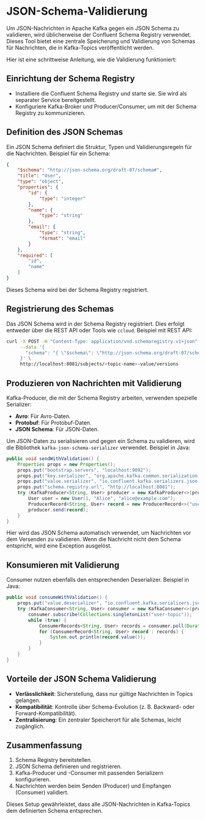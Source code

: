 # JSON-Schema-Validierung

Um JSON-Nachrichten in Apache Kafka gegen ein JSON Schema zu validieren, wird üblicherweise der Confluent Schema
Registry verwendet. Dieses Tool bietet eine zentrale Speicherung und Validierung von Schemas für Nachrichten, die in
Kafka-Topics veröffentlicht werden.

Hier ist eine schrittweise Anleitung, wie die Validierung funktioniert:

## Einrichtung der Schema Registry

- Installiere die Confluent Schema Registry und starte sie. Sie wird als separater Service bereitgestellt.
- Konfiguriere Kafka-Broker und Producer/Consumer, um mit der Schema Registry zu kommunizieren.

## Definition des JSON Schemas

Ein JSON Schema definiert die Struktur, Typen und Validierungsregeln für die Nachrichten. Beispiel für ein Schema:

```json
{
	"$schema": "http://json-schema.org/draft-07/schema#",
	"title": "User",
	"type": "object",
	"properties": {
		"id": {
			"type": "integer"
		},
		"name": {
			"type": "string"
		},
		"email": {
			"type": "string",
			"format": "email"
		}
	},
	"required": [
		"id",
		"name"
	]
}
```

Dieses Schema wird bei der Schema Registry registriert.

## Registrierung des Schemas

Das JSON Schema wird in der Schema Registry registriert. Dies erfolgt entweder über die REST API oder Tools wie
`ccloud`. Beispiel mit REST API:

```bash
curl -X POST -H "Content-Type: application/vnd.schemaregistry.v1+json" \
     --data '{
       "schema": "{ \"$schema\": \"http://json-schema.org/draft-07/schema#\", \"type\": \"object\", \"properties\": {\"id\": {\"type\": \"integer\"}, \"name\": {\"type\": \"string\"}} }"
     }' \
     http://localhost:8081/subjects/<topic-name>-value/versions
```

## Produzieren von Nachrichten mit Validierung

Kafka-Producer, die mit der Schema Registry arbeiten, verwenden spezielle Serializer:

- **Avro**: Für Avro-Daten.
- **Protobuf**: Für Protobuf-Daten.
- **JSON Schema**: Für JSON-Daten.

Um JSON-Daten zu serialisieren und gegen ein Schema zu validieren, wird die Bibliothek `kafka-json-schema-serializer`
verwendet. Beispiel in Java:

```java
public void sendWithValidation() {
	Properties props = new Properties();
	props.put("bootstrap.servers", "localhost:9092");
	props.put("key.serializer", "org.apache.kafka.common.serialization.StringSerializer");
	props.put("value.serializer", "io.confluent.kafka.serializers.json.KafkaJsonSchemaSerializer");
	props.put("schema.registry.url", "http://localhost:8081");
	try (KafkaProducer<String, User> producer = new KafkaProducer<>(props)) {
		User user = new User(1, "Alice", "alice@example.com");
		ProducerRecord<String, User> record = new ProducerRecord<>("user-topic", user);
		producer.send(record);
	}
}
```

Hier wird das JSON Schema automatisch verwendet, um Nachrichten vor dem Versenden zu validieren. Wenn die Nachricht
nicht dem Schema entspricht, wird eine Exception ausgelöst.

## Konsumieren mit Validierung

Consumer nutzen ebenfalls den entsprechenden Deserializer. Beispiel in Java:

```java
public void consumeWithValidation() {
	props.put("value.deserializer", "io.confluent.kafka.serializers.json.KafkaJsonSchemaDeserializer");
	try (KafkaConsumer<String, User> consumer = new KafkaConsumer<>(props)) {
		consumer.subscribe(Collections.singletonList("user-topic"));
		while (true) {
			ConsumerRecords<String, User> records = consumer.poll(Duration.ofMillis(100));
			for (ConsumerRecord<String, User> record : records) {
				System.out.println(record.value());
			}
		}
	}
}
```

## Vorteile der JSON Schema Validierung

- **Verlässlichkeit**: Sicherstellung, dass nur gültige Nachrichten in Topics gelangen.
- **Kompatibilität**: Kontrolle über Schema-Evolution (z. B. Backward- oder Forward-Kompatibilität).
- **Zentralisierung**: Ein zentraler Speicherort für alle Schemas, leicht zugänglich.

## Zusammenfassung

1. Schema Registry bereitstellen.
2. JSON Schema definieren und registrieren.
3. Kafka-Producer und -Consumer mit passenden Serializern konfigurieren.
4. Nachrichten werden beim Senden (Producer) und Empfangen (Consumer) validiert.

Dieses Setup gewährleistet, dass alle JSON-Nachrichten in Kafka-Topics dem definierten Schema entsprechen.